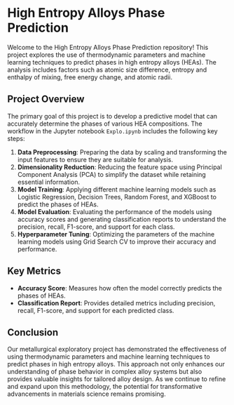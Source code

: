 # High Entropy Alloys Phase Prediction

Welcome to the High Entropy Alloys Phase Prediction repository! This project explores the use of thermodynamic parameters and machine learning techniques to predict phases in high entropy alloys (HEAs). The analysis includes factors such as atomic size difference, entropy and enthalpy of mixing, free energy change, and atomic radii.

## Project Overview

The primary goal of this project is to develop a predictive model that can accurately determine the phases of various HEA compositions. The workflow in the Jupyter notebook `Explo.ipynb` includes the following key steps:

1. **Data Preprocessing**: Preparing the data by scaling and transforming the input features to ensure they are suitable for analysis.
2. **Dimensionality Reduction**: Reducing the feature space using Principal Component Analysis (PCA) to simplify the dataset while retaining essential information.
3. **Model Training**: Applying different machine learning models such as Logistic Regression, Decision Trees, Random Forest, and XGBoost to predict the phases of HEAs.
4. **Model Evaluation**: Evaluating the performance of the models using accuracy scores and generating classification reports to understand the precision, recall, F1-score, and support for each class.
5. **Hyperparameter Tuning**: Optimizing the parameters of the machine learning models using Grid Search CV to improve their accuracy and performance.

## Key Metrics

- **Accuracy Score**: Measures how often the model correctly predicts the phases of HEAs.
- **Classification Report**: Provides detailed metrics including precision, recall, F1-score, and support for each predicted class.

## Conclusion

Our metallurgical exploratory project has demonstrated the effectiveness of using thermodynamic parameters and machine learning techniques to predict phases in high entropy alloys. This approach not only enhances our understanding of phase behavior in complex alloy systems but also provides valuable insights for tailored alloy design. As we continue to refine and expand upon this methodology, the potential for transformative advancements in materials science remains promising.
